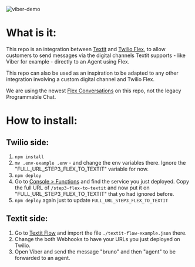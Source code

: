 ![viber-demo](https://user-images.githubusercontent.com/1012787/182956040-49e273e7-ddc8-42e5-8365-e8d87abd6742.gif)


# What is it:

This repo is an integration between [Textit](https://textit.com) and [Twilio Flex](https://www.twilio.com/flex), to allow customers to send messages via the digital channels Textit supports - like Viber for example - directly to an Agent using Flex.

This repo can also be used as an inspiration to be adapted to any other integration involving a custom digital channel and Twilio Flex.

We are using the newest [Flex Conversations](https://www.twilio.com/docs/flex/conversations) on this repo, not the legacy Programmable Chat.


# How to install:

## Twilio side:

1. `npm install`
2. `mv .env-example .env` - and change the env variables there. Ignore the "FULL_URL_STEP3_FLEX_TO_TEXTIT" variable for now.
3. `npm deploy`
4. Go to [Console > Functions](https://console.twilio.com/us1/develop/functions/services?frameUrl=%2Fconsole%2Ffunctions%2Foverview%2Fservices%3Fx-target-region%3Dus1) and find the service you just deployed. Copy the full URL of `/step3-flex-to-textit` and now put it on "FULL_URL_STEP3_FLEX_TO_TEXTIT" that yo had ignored before.
5. `npm deploy` again just to update `FULL_URL_STEP3_FLEX_TO_TEXTIT`

## Textit side:

1. Go to [Textit Flow](https://textit.com/flow/) and import the file `./textit-flow-example.json` there.
2. Change the both Webhooks to have your URLs you just deployed on Twilio.
3. Open Viber and send the message "bruno" and then "agent" to be forwarded to an agent.
